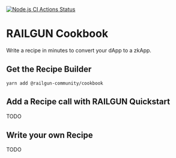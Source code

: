 [![Node.js CI Actions Status](https://github.com/Railgun-Community/cookbook/actions/workflows/node.js.yml/badge.svg?branch=main)](https://github.com/Railgun-Community/cookbook/actions)

# RAILGUN Cookbook

Write a recipe in minutes to convert your dApp to a zkApp.

## Get the Recipe Builder

`yarn add @railgun-community/cookbook`

## Add a Recipe call with RAILGUN Quickstart

TODO

## Write your own Recipe

TODO
